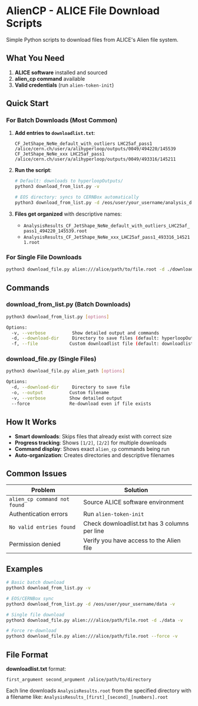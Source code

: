 # AlienCP - ALICE File Download Scripts

Simple Python scripts to download files from ALICE's Alien file system.

## What You Need

1. **ALICE software** installed and sourced
2. **alien_cp command** available
3. **Valid credentials** (run `alien-token-init`)

## Quick Start

### For Batch Downloads (Most Common)

1. **Add entries to `downloadlist.txt`**:
   ```
   CF_JetShape_NeNe_default_with_outliers LHC25af_pass1 /alice/cern.ch/user/a/alihyperloop/outputs/0049/494220/145539
   CF_JetShape_NeNe_xxx LHC25af_pass1 /alice/cern.ch/user/a/alihyperloop/outputs/0049/493316/145211
   ```

2. **Run the script**:
   ```bash
   # Default: downloads to hyperloopOutputs/
   python3 download_from_list.py -v
   
   # EOS directory: syncs to CERNBox automatically
   python3 download_from_list.py -d /eos/user/your_username/analysis_data -v
   ```

3. **Files get organized** with descriptive names:
   - `AnalysisResults_CF_JetShape_NeNe_default_with_outliers_LHC25af_pass1_494220_145539.root`
   - `AnalysisResults_CF_JetShape_NeNe_xxx_LHC25af_pass1_493316_145211.root`

### For Single File Downloads

```bash
python3 download_file.py alien:///alice/path/to/file.root -d ./downloads -v
```

## Commands

### download_from_list.py (Batch Downloads)
```bash
python3 download_from_list.py [options]

Options:
  -v, --verbose          Show detailed output and commands
  -d, --download-dir     Directory to save files (default: hyperloopOutputs)
  -f, --file            Custom downloadlist file (default: downloadlist.txt)
```

### download_file.py (Single Files)
```bash
python3 download_file.py alien_path [options]

Options:
  -d, --download-dir     Directory to save file
  -o, --output          Custom filename
  -v, --verbose         Show detailed output
  --force               Re-download even if file exists
```

## How It Works

- **Smart downloads**: Skips files that already exist with correct size
- **Progress tracking**: Shows `[1/2]`, `[2/2]` for multiple downloads
- **Command display**: Shows exact `alien_cp` commands being run
- **Auto-organization**: Creates directories and descriptive filenames

## Common Issues

| Problem | Solution |
|---------|----------|
| `alien_cp command not found` | Source ALICE software environment |
| Authentication errors | Run `alien-token-init` |
| `No valid entries found` | Check downloadlist.txt has 3 columns per line |
| Permission denied | Verify you have access to the Alien file |

## Examples

```bash
# Basic batch download
python3 download_from_list.py -v

# EOS/CERNBox sync
python3 download_from_list.py -d /eos/user/your_username/data -v

# Single file download
python3 download_file.py alien:///alice/path/file.root -d ./data -v

# Force re-download
python3 download_file.py alien:///alice/path/file.root --force -v
```

## File Format

**downloadlist.txt** format:
```
first_argument second_argument /alice/path/to/directory
```

Each line downloads `AnalysisResults.root` from the specified directory with a filename like:
`AnalysisResults_[first]_[second]_[numbers].root`